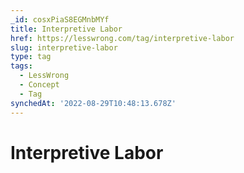 ```yaml
---
_id: cosxPiaS8EGMnbMYf
title: Interpretive Labor
href: https://lesswrong.com/tag/interpretive-labor
slug: interpretive-labor
type: tag
tags:
  - LessWrong
  - Concept
  - Tag
synchedAt: '2022-08-29T10:48:13.678Z'
---
```


# Interpretive Labor
